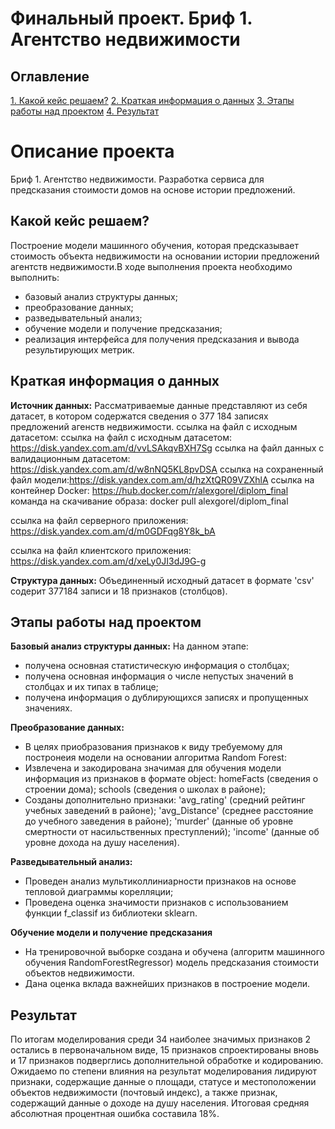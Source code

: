 # Финальный проект. Бриф 1. Агентство недвижимости

## Оглавление

[1. Какой кейс решаем?](https://github.com/AlexGorel/IDE_NEW/blob/master/%D0%94%D0%B8%D0%BF%D0%BB%D0%BE%D0%BC%D0%BD%D1%8B%D0%B9%20%D0%BF%D1%80%D0%BE%D0%B5%D0%BA%D1%82/README.md#:~:text=%D0%BE%D1%81%D0%BD%D0%BE%D0%B2%D0%B5%20%D0%B8%D1%81%D1%82%D0%BE%D1%80%D0%B8%D0%B8%20%D0%BF%D1%80%D0%B5%D0%B4%D0%BB%D0%BE%D0%B6%D0%B5%D0%BD%D0%B8%D0%B9.-,%D0%9A%D0%B0%D0%BA%D0%BE%D0%B9%20%D0%BA%D0%B5%D0%B9%D1%81%20%D1%80%D0%B5%D1%88%D0%B0%D0%B5%D0%BC%3F,-%D0%9F%D0%BE%D1%81%D1%82%D1%80%D0%BE%D0%B5%D0%BD%D0%B8%D0%B5%20%D0%BC%D0%BE%D0%B4%D0%B5%D0%BB%D0%B8%20%D0%BC%D0%B0%D1%88%D0%B8%D0%BD%D0%BD%D0%BE%D0%B3%D0%BE)
[2. Краткая информация о данных](https://github.com/AlexGorel/IDE_NEW/blob/master/%D0%94%D0%B8%D0%BF%D0%BB%D0%BE%D0%BC%D0%BD%D1%8B%D0%B9%20%D0%BF%D1%80%D0%BE%D0%B5%D0%BA%D1%82/README.md#:~:text=%D0%B2%D1%8B%D0%B2%D0%BE%D0%B4%D0%B0%20%D1%80%D0%B5%D0%B7%D1%83%D0%BB%D1%8C%D1%82%D0%B8%D1%80%D1%83%D1%8E%D1%89%D0%B8%D1%85%20%D0%BC%D0%B5%D1%82%D1%80%D0%B8%D0%BA.-,%D0%9A%D1%80%D0%B0%D1%82%D0%BA%D0%B0%D1%8F%20%D0%B8%D0%BD%D1%84%D0%BE%D1%80%D0%BC%D0%B0%D1%86%D0%B8%D1%8F%20%D0%BE%20%D0%B4%D0%B0%D0%BD%D0%BD%D1%8B%D1%85,-%D0%98%D1%81%D1%82%D0%BE%D1%87%D0%BD%D0%B8%D0%BA%20%D0%B4%D0%B0%D0%BD%D0%BD%D1%8B%D1%85%3A)
[3. Этапы работы над проектом](https://github.com/AlexGorel/IDE_NEW/blob/master/%D0%94%D0%B8%D0%BF%D0%BB%D0%BE%D0%BC%D0%BD%D1%8B%D0%B9%20%D0%BF%D1%80%D0%BE%D0%B5%D0%BA%D1%82/README.md#:~:text=18%20%D0%BF%D1%80%D0%B8%D0%B7%D0%BD%D0%B0%D0%BA%D0%BE%D0%B2%20(%D1%81%D1%82%D0%BE%D0%BB%D0%B1%D1%86%D0%BE%D0%B2).-,%D0%AD%D1%82%D0%B0%D0%BF%D1%8B%20%D1%80%D0%B0%D0%B1%D0%BE%D1%82%D1%8B%20%D0%BD%D0%B0%D0%B4%20%D0%BF%D1%80%D0%BE%D0%B5%D0%BA%D1%82%D0%BE%D0%BC,-%D0%91%D0%B0%D0%B7%D0%BE%D0%B2%D1%8B%D0%B9%20%D0%B0%D0%BD%D0%B0%D0%BB%D0%B8%D0%B7%20%D1%81%D1%82%D1%80%D1%83%D0%BA%D1%82%D1%83%D1%80%D1%8B)
[4. Результат](https://github.com/AlexGorel/IDE_NEW/blob/master/%D0%94%D0%B8%D0%BF%D0%BB%D0%BE%D0%BC%D0%BD%D1%8B%D0%B9%20%D0%BF%D1%80%D0%BE%D0%B5%D0%BA%D1%82/README.md#:~:text=%D0%B2%20%D0%BF%D0%BE%D1%81%D1%82%D1%80%D0%BE%D0%B5%D0%BD%D0%B8%D0%B5%20%D0%BC%D0%BE%D0%B4%D0%B5%D0%BB%D0%B8.-,%D0%A0%D0%B5%D0%B7%D1%83%D0%BB%D1%8C%D1%82%D0%B0%D1%82,-%D0%9F%D0%BE%20%D0%B8%D1%82%D0%BE%D0%B3%D0%B0%D0%BC%20%D0%BC%D0%BE%D0%B4%D0%B5%D0%BB%D0%B8%D1%80%D0%BE%D0%B2%D0%B0%D0%BD%D0%B8%D1%8F)

# Описание проекта

Бриф 1. Агентство недвижимости.
Разработка сервиса для предсказания стоимости домов на основе истории предложений.

## Какой кейс решаем?

Построение модели машинного обучения, которая предсказывает стоимость объекта недвижимости на основании истории предложений агентств недвижимости.В ходе выполнения проекта необходимо выполнить:

- базовый анализ структуры данных;
- преобразование данных;
- разведывательный анализ;
- обучение модели и получение предсказания;
- реализация интерфейса для получения предсказания и вывода результирующих метрик.

## Краткая информация о данных

**Источник данных:**
Рассматриваемые данные представляют из себя датасет, в котором содержатся сведения о 377 184 записях предложений агенств недвижимости.
ссылка на файл с исходным датасетом: ссылка на файл с исходным датасетом: https://disk.yandex.com.am/d/vvLSAkqvBXH7Sg
ссылка на файл данных с валидационным датасетом: https://disk.yandex.com.am/d/w8nNQ5KL8pvDSA
ссылка на сохраненный файл модели:https://disk.yandex.com.am/d/hzXtQR09VZXhlA
ссылка на контейнер Docker: https://hub.docker.com/r/alexgorel/diplom_final
команда на скачивание образа: docker pull alexgorel/diplom_final

ссылка на файл серверного приложения: https://disk.yandex.com.am/d/m0GDFqg8Y8k_bA

ссылка на файл клиентского приложения: https://disk.yandex.com.am/d/xeLy0JI3dJ9G-g

**Структура данных:**
Объединенный исходный датасет в формате 'csv' содерит 377184 записи и 18 признаков (столбцов).

## Этапы работы над проектом

**Базовый анализ структуры данных:**
На данном этапе:

- получена основная статистическую информация о столбцах;
- получена основная информация о числе непустых значений в столбцах и их типах в таблице;
- получена информация о дублирующихся записях и пропущенных значениях.

**Преобразование данных:**

- В целях приобразования признаков к виду требуемому для постронеия модели на основании алгоритма Random Forest:
- Извлечена и закодирована значимая для обучения модели информация из признаков в формате object:
  homeFacts (сведения о строении дома);
  schools (сведения о школах в районе);
- Созданы дополнительно признаки:
  'avg_rating' (средний рейтинг учебных заведений в районе);
  'avg_Distance' (среднее расстояние до учебного заведения в районе);
  'murder' (данные об уровне смертности от насильственных преступлений);
  'income' (данные об уровне дохода на душу населения).

**Разведывательный анализ:**

- Проведен анализ мультиколлиниарности признаков на основе тепловой диаграммы корелляции;
- Проведена оценка значимости признаков с использованием функции f_classif из библиотеки sklearn.

**Обучение модели и получение предсказания**

- На тренировочной выборке создана и обучена (алгоритм машинного обучения RandomForestRegressor) модель предсказания стоимости объектов недвижимости.
- Дана оценка вклада важнейших признаков в построение модели.

## Результат

По итогам моделирования среди 34 наиболее значимых признаков 2 остались в первоначальном виде, 15 признаков спроектированы вновь и 17 признаков подверглись дополнительной обработке и кодированию. Ожидаемо по степени влияния на результат моделирования лидируют признаки, содержащие данные о площади, статусе и местоположении объектов недвижимости (почтовый индекс), а также признак, содержащий данные о доходе на душу населения. Итоговая средняя абсолютная процентная ошибка составила 18%.
